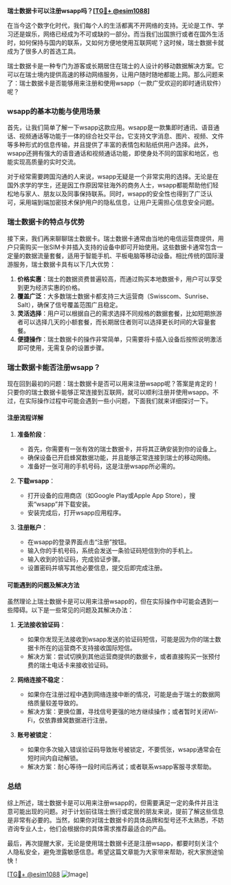 **瑞士数据卡可以注册wsapp吗？[[TG💪+ @esim1088](https://t.me/s/esim1088)]**

在当今这个数字化时代，我们每个人的生活都离不开网络的支持。无论是工作、学习还是娱乐，网络已经成为不可或缺的一部分。而当我们出国旅行或者在国外生活时，如何保持与国内的联系，又如何方便地使用互联网呢？这时候，瑞士数据卡就成为了很多人的首选工具。

瑞士数据卡是一种专门为游客或长期居住在瑞士的人设计的移动数据解决方案。它可以在瑞士境内提供高速的移动网络服务，让用户随时随地都能上网。那么问题来了：瑞士数据卡是否能够用来注册和使用wsapp（一款广受欢迎的即时通讯软件）呢？

### wsapp的基本功能与使用场景

首先，让我们简单了解一下wsapp这款应用。wsapp是一款集即时通讯、语音通话、视频通话等功能于一体的综合社交平台。它支持文字消息、图片、视频、文件等多种形式的信息传输，并且提供了丰富的表情包和贴纸供用户选择。此外，wsapp还拥有强大的语音通话和视频通话功能，即使身处不同的国家和地区，也能实现高质量的实时交流。

对于经常需要跨国沟通的人来说，wsapp无疑是一个非常实用的选择。无论是在国外求学的学生，还是因工作原因常驻海外的商务人士，wsapp都能帮助他们轻松地与家人、朋友以及同事保持联系。同时，wsapp的安全性也得到了广泛认可，采用端到端加密技术保护用户的隐私信息，让用户无需担心信息安全问题。

### 瑞士数据卡的特点与优势

接下来，我们再来聊聊瑞士数据卡。瑞士数据卡通常由当地的电信运营商提供，用户只需购买一张SIM卡并插入支持的设备中即可开始使用。这些数据卡通常包含一定量的数据流量套餐，适用于智能手机、平板电脑等移动设备。相比传统的国际漫游服务，瑞士数据卡具有以下几大优势：

1. **价格实惠**：瑞士的数据资费普遍较高，而通过购买本地数据卡，用户可以享受到更为经济实惠的价格。
2. **覆盖广泛**：大多数瑞士数据卡都支持三大运营商（Swisscom、Sunrise、Salt），确保了信号覆盖范围广且稳定。
3. **灵活选择**：用户可以根据自己的需求选择不同规格的数据套餐，比如短期旅游者可以选择几天的小额套餐，而长期居住者则可以选择更长时间的大容量套餐。
4. **便捷操作**：瑞士数据卡的操作非常简单，只需要将卡插入设备后按照说明激活即可使用，无需复杂的设置步骤。

### 瑞士数据卡能否注册wsapp？

现在回到最初的问题：瑞士数据卡是否可以用来注册wsapp呢？答案是肯定的！只要你的瑞士数据卡能够正常连接到互联网，就可以顺利注册并使用wsapp。不过，在实际操作过程中可能会遇到一些小问题，下面我们就来详细探讨一下。

#### 注册流程详解

1. **准备阶段**：
   - 首先，你需要有一张有效的瑞士数据卡，并将其正确安装到你的设备上。
   - 确保设备已开启蜂窝数据功能，并且能够正常连接到瑞士的移动网络。
   - 准备好一张可用的手机号码，这是注册wsapp所必需的。

2. **下载wsapp**：
   - 打开设备的应用商店（如Google Play或Apple App Store），搜索“wsapp”并下载安装。
   - 安装完成后，打开wsapp应用程序。

3. **注册账户**：
   - 在wsapp的登录界面点击“注册”按钮。
   - 输入你的手机号码，系统会发送一条验证码短信到你的手机上。
   - 输入收到的验证码，完成验证步骤。
   - 设置密码并填写其他必要信息，提交后即完成注册。

#### 可能遇到的问题及解决方法

虽然理论上瑞士数据卡是可以用来注册wsapp的，但在实际操作中可能会遇到一些障碍。以下是一些常见的问题及其解决办法：

1. **无法接收验证码**：
   - 如果你发现无法接收到wsapp发送的验证码短信，可能是因为你的瑞士数据卡所在的运营商不支持接收国际短信。
   - 解决方案：尝试切换到其他运营商提供的数据卡，或者直接购买一张预付费的瑞士电话卡来接收验证码。

2. **网络连接不稳定**：
   - 如果你在注册过程中遇到网络连接中断的情况，可能是由于瑞士的数据网络质量较差导致的。
   - 解决方案：更换位置，寻找信号更强的地方继续操作；或者暂时关闭Wi-Fi，仅依靠蜂窝数据进行注册。

3. **账号被锁定**：
   - 如果你多次输入错误验证码导致账号被锁定，不要慌张，wsapp通常会在短时间内自动解锁。
   - 解决方案：耐心等待一段时间后再试；或者联系wsapp客服寻求帮助。

### 总结

综上所述，瑞士数据卡是可以用来注册wsapp的，但需要满足一定的条件并且注意可能出现的问题。对于计划前往瑞士旅行或定居的朋友来说，提前了解这些信息是非常有必要的。当然，如果你对瑞士数据卡的具体品牌和型号还不太熟悉，不妨咨询专业人士，他们会根据你的具体需求推荐最适合的产品。

最后，再次提醒大家，无论是使用瑞士数据卡还是注册wsapp，都要时刻关注个人隐私安全，避免泄露敏感信息。希望这篇文章能为大家带来帮助，祝大家旅途愉快！

[[TG💪+ @esim1088](https://t.me/s/esim1088) ![Image](https://i.postimg.cc/4NQfJmqS/Snipaste-2025-05-13-00-14-12.png)]